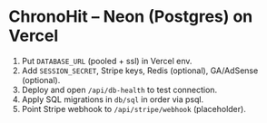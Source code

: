 # ChronoHit – Neon (Postgres) on Vercel

1) Put `DATABASE_URL` (pooled + ssl) in Vercel env.
2) Add `SESSION_SECRET`, Stripe keys, Redis (optional), GA/AdSense (optional).
3) Deploy and open `/api/db-health` to test connection.
4) Apply SQL migrations in `db/sql` in order via psql.
5) Point Stripe webhook to `/api/stripe/webhook` (placeholder).
